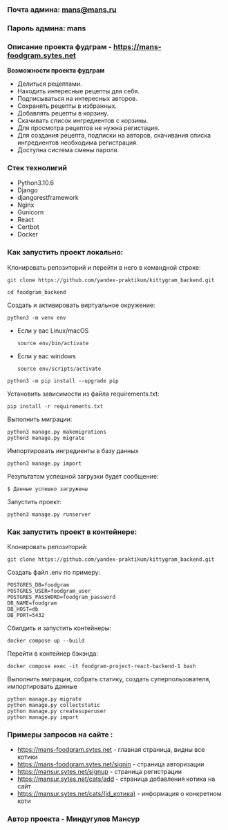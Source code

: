 ### Почта админа: mans@mans.ru
### Пароль админа: mans
### Описание проекта фудграм - https://mans-foodgram.sytes.net

**Возможности проекта фудграм**
* Делиться рецептами.
* Находить интересные рецепты для себя.
* Подписываться на интересных авторов.
* Сохранять рецепты в избранных.
* Добавлять рецепты в корзину.
* Скачивать список ингредиентов с корзины.
* Для просмотра рецептов не нужна регистация.
* Для создания рецепта, подписки на авторов, скачивания списка ингредиентов необходима регистрация.
* Доступна система смены пароля.

### Стек технолигий
* Python3.10.6
* Django
* djangorestframework
* Nginx
* Gunicorn
* React
* Certbot
* Docker

### Как запустить проект локально:

Клонировать репозиторий и перейти в него в командной строке:

```
git clone https://github.com/yandex-praktikum/kittygram_backend.git
```

```
cd foodgram_backend
```

Cоздать и активировать виртуальное окружение:

```
python3 -m venv env
```

* Если у вас Linux/macOS

    ```
    source env/bin/activate
    ```

* Если у вас windows

    ```
    source env/scripts/activate
    ```

```
python3 -m pip install --upgrade pip
```

Установить зависимости из файла requirements.txt:

```
pip install -r requirements.txt
```

Выполнить миграции:

```
python3 manage.py makemigrations
python3 manage.py migrate
```

Импортировать ингредиенты в базу данных

```
python3 manage.py import
```

Результатом успешной загрузки будет сообщение:

```
$ Данные успешно загружены
```

Запустить проект:

```
python3 manage.py runserver
```
### Как запустить проект в контейнере:
Клонировать репозиторий:

```
git clone https://github.com/yandex-praktikum/kittygram_backend.git
```

Создать файл .env по примеру:

```
POSTGRES_DB=foodgram
POSTGRES_USER=foodgram_user
POSTGRES_PASSWORD=foodgram_password
DB_NAME=foodgram
DB_HOST=db
DB_PORT=5432
```

Сбилдить и запустить контейнеры:

```
docker compose up --build
```

Перейти в контейнер бэкэнда:

```
docker compose exec -it foodgram-project-react-backend-1 bash
```

Выполнить миграции, собрать статику, создать суперпользователя, импортировать данные

```
python manage.py migrate
python manage.py collectstatic
python manage.py createsuperuser
python manage.py import
```

### Примеры запросов на сайте :
* https://mans-foodgram.sytes.net - главная страница, видны все котики
* https://mans-foodgram.sytes.net/signin - страница авторизации
* https://mansur.sytes.net/signup - страница регистрации
* https://mansur.sytes.net/cats/add - страница добавления котика на сайт
* https://mansur.sytes.net/cats/(id_котика) - информация о конкретном коти

### Автор проекта - Миндугулов Мансур
